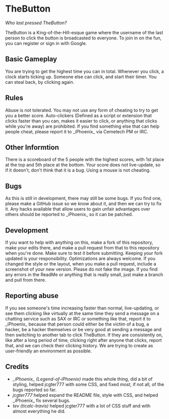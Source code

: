 # TheButton
_Who last pressed TheButton?_

TheButton is a King-of-the-Hill-esque game where the username of the last person to click the button is broadcasted to everyone. To join in on the fun, you can register or sign in with Google.

## Basic Gameplay
You are trying to get the highest time you can in total. Whenever you click, a clock starts ticking up. Someone else can click, and start their timer. You can steal back, by clicking again. 

## Rules
Abuse is not tolerated. You may not use any form of cheating to try to get you a better score. Auto-clickers (Defined as a script or extension that clicks faster than you can, makes it easier to click, or anything that clicks while you're away) are prohibited. If you find something else that can help people cheat, please report it to \_iPhoenix\_ via Cemetech PM or IRC. 

## Other Informtion
There is a scoreboard of the 5 people with the highest scores, with 1st place at the top and 5th place at the bottom. Your score does not live-update, so if it doesn't, don't think that it is a bug. Using a mouse is not cheating. 

## Bugs
As this is still in development, there may still be some bugs. If you find one, please make a GitHub issue so we know about it, and then we can try to fix it. Any hacks available that allow users to gain unfair advantages over others should be reported to \_iPhoenix\_ so it can be patched. 

## Development
If you want to help with anything on this, make a fork of this repository, make your edits there, and make a pull request from that to this repository when you're done. Make sure to test it before submitting. Keeping your fork updated is your responsibility. Optimizations are always welcome. If you changed the style or the layout, when you make a pull request, include a screenshot of your new version. Please do not fake the image. If you find any errors in the ReadMe or anything that is really small, just make a branch and pull from there. 

## Reporting abuse
If you see someone's time increasing faster than normal, live-updating, or see them clicking like virtually at the same time they send a message on a chatting service such as SAX or IRC or something like that, report it to \_iPhoenix\_ because that person could either be the victim of a bug, a hacker, be a hacker themselves or be very good at sending a message and then switching to another tab to click TheButton. If they are consistently on, like after a long period of time, clicking right after anyone that clicks, report that, and we can check their clicking history. We are trying to create as user-friendly an environment as possible. 

## Credits
- *\_iPhoenix\_ (Legend-of-iPhoenix)* made this whole thing, did a bit of styling, helped jcgter777 with some CSS, and fixed most, if not all, of the bugs reported so far. 
- *jcgter777* helped expand the README file, style with CSS, and helped \_iPhoenix\_ fix several bugs.
- *tev (ticalc-travis)* helped jcgter777 with a lot of CSS stuff and with almost everything he did. 
